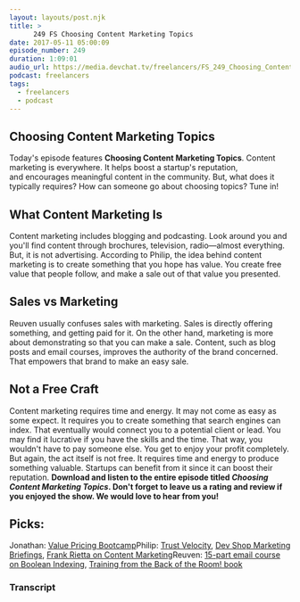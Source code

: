 ```yaml
---
layout: layouts/post.njk
title: >
      249 FS Choosing Content Marketing Topics
date: 2017-05-11 05:00:09
episode_number: 249
duration: 1:09:01
audio_url: https://media.devchat.tv/freelancers/FS_249_Choosing_Content_Marketing_Topics.mp3
podcast: freelancers
tags: 
  - freelancers
  - podcast
---
```


## Choosing Content Marketing Topics
Today's episode features **Choosing Content Marketing Topics**. Content marketing is everywhere.&nbsp;It helps boost a startup's reputation, and&nbsp;encourages meaningful content in the community. But, what does it typically requires? How can someone go about choosing topics? Tune in!
## What Content Marketing Is
Content marketing includes blogging and podcasting. Look around you and you'll find content through brochures, television, radio—almost everything. But, it is not advertising. According to Philip, the idea behind content marketing is to create something that you hope has value. You create free value that people follow, and make a sale out of that value you presented.
## Sales vs&nbsp;Marketing
Reuven usually confuses sales with marketing. Sales is directly offering something, and getting paid for it. On the other hand, marketing is more about demonstrating so that you can make a sale. Content, such as blog posts and email courses, improves the authority of the brand concerned. That empowers that brand to make an easy sale.
## Not a Free Craft
Content marketing requires time and energy.&nbsp;It may not come as easy as some expect. It requires you to create something that search engines can index. That&nbsp;eventually would connect you to a potential client or lead. You may find it lucrative if you have the skills and the time. That way, you wouldn't have to pay someone else. You get to enjoy your profit completely. But again, the act itself is not free. It requires time and energy to produce something valuable. Startups can benefit from it since it can boost their reputation. **Download and listen to the entire episode titled _Choosing Content Marketing Topics_. Don't forget to leave us a rating and review if you enjoyed the show. We would love to hear from you!**
## Picks:
Jonathan: [Value Pricing Bootcamp](http://valuepricingbootcamp.com)Philip: [Trust Velocity](http://trustvelocity.com), [Dev Shop Marketing Briefings](https://philipmorganconsulting.com/dev-shop-marketing-briefings/), [Frank Rietta on Content Marketing](https://philipmorganconsulting.com/dsmb-frank-rietta-on-content-marketing/)Reuven: [15-part email course on Boolean Indexing](http://blog.lerner.co.il/boolean-indexing-numpy-pandas-free-e-mail-course-aspiring-data-scientists/), [Training from the Back of the Room! book](http://bowperson.com/training-from-the-back-of-the-room/)

### Transcript


